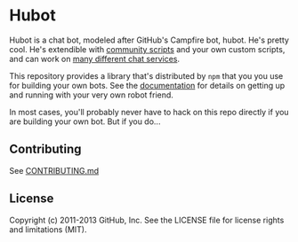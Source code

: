 # Hubot

Hubot is a chat bot, modeled after GitHub's Campfire bot, hubot. He's pretty cool. He's extendible with [community scripts](https://github.com/github/hubot-scripts) and your own custom scripts, and can work on [many different chat services](docs/adapters.md).

This repository provides a library that's distributed by `npm` that you
you use for building your own bots.  See the [documentation](docs/README.md) for details on getting up and running with your very own robot friend.

In most cases, you'll probably never have to hack on this repo directly if you are building your own bot. But if you do...

## Contributing

See [CONTRIBUTING.md](CONTRIBUTING.md)

## License

Copyright (c) 2011-2013 GitHub, Inc. See the LICENSE file for license rights and
limitations (MIT).
